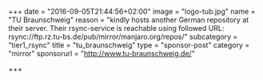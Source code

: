 +++
date = "2016-09-05T21:44:56+02:00"
image = "logo-tub.jpg"
name = "TU Braunschweig"
reason = "kindly hosts another German repository at their server. Their rsync-service is reachable using followed URL: rsync://ftp.rz.tu-bs.de/pub/mirror/manjaro.org/repos/"
subcategory = "tier1_rsync"
title = "tu_braunschweig"
type = "sponsor-post"
category = "mirror"
sponsorurl = "http://www.tu-braunschweig.de/"

+++

